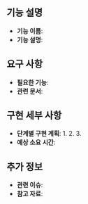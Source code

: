 ## 기능 설명
- **기능 이름**: 
- **기능 설명**: 

## 요구 사항
- **필요한 기능**: 
- **관련 문서**: 

## 구현 세부 사항
- **단계별 구현 계획**: 
  1. 
  2. 
  3. 
- **예상 소요 시간**: 

## 추가 정보
- **관련 이슈**: 
- **참고 자료**: 
